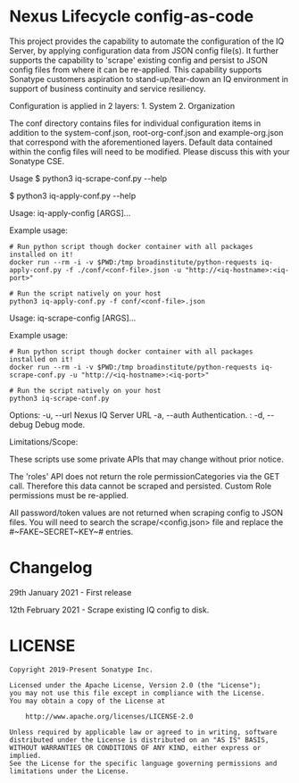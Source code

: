 <!--

    Copyright 2019-Present Sonatype Inc.
    
    Licensed under the Apache License, Version 2.0 (the "License");
    you may not use this file except in compliance with the License.
    You may obtain a copy of the License at
    
        http://www.apache.org/licenses/LICENSE-2.0
    
    Unless required by applicable law or agreed to in writing, software
    distributed under the License is distributed on an "AS IS" BASIS,
    WITHOUT WARRANTIES OR CONDITIONS OF ANY KIND, either express or implied.
    See the License for the specific language governing permissions and
    limitations under the License.

-->
# Nexus Lifecycle config-as-code

This project provides the capability to automate the configuration of the IQ Server, by applying configuration data 
from JSON config file(s). It further supports the capability to 'scrape' existing config and persist to JSON config files
from where it can be re-applied. This capability supports Sonatype customers aspiration to stand-up/tear-down an IQ 
environment in support of business continuity and service resiliency. 

Configuration is applied in 2 layers:
    1. System
    2. Organization

The conf directory contains files for individual configuration items in addition to the system-conf.json, root-org-conf.json
and example-org.json that correspond with the aforementioned layers. Default data contained within the config files will 
need to be modified. Please discuss this with your Sonatype CSE.


Usage
$ python3 iq-scrape-conf.py --help

$ python3 iq-apply-conf.py --help

Usage: iq-apply-config [ARGS]...

  Example usage:

    # Run python script though docker container with all packages installed on it!
    docker run --rm -i -v $PWD:/tmp broadinstitute/python-requests iq-apply-conf.py -f ./conf/<conf-file>.json -u "http://<iq-hostname>:<iq-port>"

    # Run the script natively on your host
    python3 iq-apply-conf.py -f conf/<conf-file>.json

Usage: iq-scrape-config [ARGS]...

  Example usage:

    # Run python script though docker container with all packages installed on it!
    docker run --rm -i -v $PWD:/tmp broadinstitute/python-requests iq-scrape-conf.py -u "http://<iq-hostname>:<iq-port>"

    # Run the script natively on your host
    python3 iq-scrape-conf.py

Options:
  -u, --url           Nexus IQ Server URL
  -a, --auth          Authentication. <user-id>:<password> 
  -d, --debug         Debug mode.

Limitations/Scope:

  These scripts use some private APIs that may change without prior notice. 
  
  The 'roles' API does not return the role permissionCategories via the GET call. Therefore this data cannot be scraped and persisted. Custom Role permissions must be re-applied.
  
  All password/token values are not returned when scraping config to JSON files. You will need to search the scrape/<config.json> file and replace the #~FAKE~SECRET~KEY~# entries.

Changelog
=========
29th January 2021 - First release

12th February 2021 - Scrape existing IQ config to disk.

LICENSE
=========


    Copyright 2019-Present Sonatype Inc.
    
    Licensed under the Apache License, Version 2.0 (the "License");
    you may not use this file except in compliance with the License.
    You may obtain a copy of the License at
    
        http://www.apache.org/licenses/LICENSE-2.0
    
    Unless required by applicable law or agreed to in writing, software
    distributed under the License is distributed on an "AS IS" BASIS,
    WITHOUT WARRANTIES OR CONDITIONS OF ANY KIND, either express or implied.
    See the License for the specific language governing permissions and
    limitations under the License.
